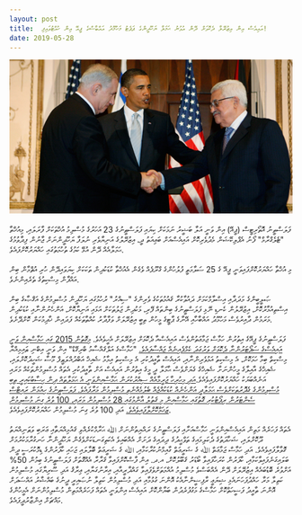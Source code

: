 ```yaml
---
layout: post
title:  އައިއެސް އިން އިޒުރޭލާ ދެކޮޅަށް ދޭން އުޅުނު ޙަމަލާ ޔަހޫދީންގެ ޕަޕެޓު މަހުމޫދު އައްބާސްގެ ޕީއޭ އިން ހުއްޓުވައިފި!
date: 2019-05-28
---
```

![Pals-Isreal](/assets/pals-isreal.jpeg) 
<br/>
<br/>
ފަލަސްތީނު އޮތޯރިޓީސް (ޕީއޭ) އިން ވަނީ އަލާ ބަޝީރު ނަމަކަށް ކިޔައި ފަލަސްޠީނުގެ 23 އަހަރުގެ މުސްލިމު އުޚްތަކަށް ފާރަލައި، މިއުޚްތާ "ޓެލެގްރާމް" ފޯނު އެޕްލިކޭޝަން މެދުވެރިކޮށް އައިއެސްއަށް ބަޢިއަތު ދީ، އިޒުރޭލުގެ އަނިޔާވެރި ނުލަފާ ޔަހޫދީންނަށް ޖާނުން ފިދާވުމުގެ ޙަމަލާއެއް ދޭން އުޅޭ ކަމުގެ ތުހުމަތުގައި ހައްޔަރުކޮށްފައެވެ.
<br/>
<br/>
މި އުޚްތާ ހައްޔަރުކޮށްފައިވަނީ ޕީއޭ ގެ 25 ސަލާމަތީ ފުލުހުންގެ ގްރޫޕެއް ވެގެން އެއުޚްތާ ކުޑަކުދިން ތަކަކަށް ކިޔަވައިދޭން ހުރި އުޘްމާން ބިން އައްފާން މިސްކިތުގެ ތެރެއިންނެވެ. 
<br/>
<br/>
ޞަލީބީންގެ މަދަދާއި އިސްލާމްކަމަށް ދައުވާކުރާ ޤައުމުތަކުގެ ވެރިންގެ "ސިއްރު" ރުހުމުގައި ޔަހޫދީން މުސްލިމުންގެ އަޤްޞާގެ ބިން އިސްތިއުމާރުކޮށް، އިޒުރޭލުން ކެނޑި ނޭޅި ފަލަސްޠީނުގެ ބިންތައް ފޭރި، ޅަކުދިން ޖަލުތަކަށް އަޅައި އަނިޔާކޮށް، އަންހެނުންނާއި ކުޑަކުދިން މަރަމުން ދާއިރުވެސް މަހުމޫދު އައްބާހާއި އޭނާގެ ޕާޓީގެ މީހުން ތިބީ އިޒުރޭލަށް ވަފާދާރު ކުއްތާތަކެއް ފަދައިން ޚާދިމުކަން ކޮށްދޭށެވެ.
<br/>
<br/>
ފަލަސްޠީނުގެ ޕީއޭގެ އިތުރުން ހަމާސް ޖަމާޢަތުންވެސް އައިއެސްއާ ދެކޮޅަށް އިޒުރޭލަށް އެހީވެއެވެ. [މިގޮތުން 2015 ގައި ހަމާސްއިން ވަނީ އައިއެސްގެ ސަޕޯޓަރުންނާ ދެކޮޅަށް ވަރުގަދަ ކެމްޕެއިނެއް ޖައްސާފައެވެ.](https://www.al-monitor.com/pulse/originals/2015/05/palestine-gaza-strip-hamas-salafist-attack-kidnapping-mosque.html) "ހަމާސްގެ އަލްޤައްސާމު ބްރިގޭޑް" އިން ވަނީ އިބްނި ޠައިމިއްޔާ މިސްކިތް ބިމާ ހަމަކޮށް، އެ މިސްކިތު އަޅުވެރިންނާއި، އައިއެސް ތާއީދުކުރި އެ މިސްކިތު އިމާމު ޝެއިޚް އަބްދުއްލަޠީފް މޫސާ ޝަހީދުކޮށްލައި، ޝެއިޚްގެ އާއިލާގެ މީހުންނަށާ ޝެއިޚްގެ ގެޔަށްވެސް ޙާމަލާ ދީ މީގެ އިތުރުން އައިއެސް އަށް ތާއީދުކުރި އެތައް މުސްލިމުންތަކެއް މަރައި އަނެއްބަޔަކު ހައްޔަރުކޮށްފައިވެއެވެ.[އަދި މިހުރިހާ ޖަރީމާއެއް ސިއްރުކުރަން ޙަމާސްއިންވަނީ އެ ޙަމަލާތައް ދިން ހިސާބުކައިރީ ތިބި މުސްލިމުންގެ ގެދޮރުތަކަށްވެސް ޙަމަލާދީ އަންހެނެއް ކުޑަކުއްޖެއް ބެލުމެއްނެތި މުސްލިމުން މަރާފައެވެ. ފަލަސްޠީނުގެ ހިއުމަން ރައިޓްސް ސެންޓަރުން ރިޕޯޓުކުރި ގޮތުގައި ހަމާސްއިން މި ޤަތުލު އާންމުގައި 28 މުސްލިމުން މަރައި، 100 ވުރެ ގިނަ މުސްލިމުން ޒަޚަމްކޮށްލާފައިވެއެވެ.](https://www.terrorism-info.org.il/en/18223/) އަދި 100 ވުރެ ގިނަ މުސްލިމުން ހައްޔަރުކޮށްފައިވެއެވެ.
<br/>
<br/>
އެތައް ފަހަރެއް މަތިން އައިއެސްއިންވަނީ ހަމާސްއަށާއި ފަލަސްޠީނުގެ ރައްޔިތުންނަށް ﷲ ޙަރާމްކުރެއްވި ޤައުމިއްޔަތާއި ޢަރަބި ވަޠަނިއްޔަތު ދޫކޮށްލައި، ޝަހާދަތުގެ ދެކަލިމައިގެ ތަވްޙީދުގެ ދިދައިގެ ދަށަށް އެއްބައިވެ އެކަތިގަނޑަކަށްވެގެން ޔަހޫދީންނާ ހަނގުރާމަކުރުމަށް ގޮވާލާފައިވެއެވެ. އަދި ހަމާސް ޖަމާޢަތް ﷲ ގެ ޝަރީޢަތް ގާއިމްނުކުރާކަމާއި، ﷲ ގެ ޝަރީޢަތް ބޮލާލައި ޖަހައި ކާފަރުންގެ ޑިމޮކުރަސީ ދީން ބަލައިގަނެފައިވާކަމާއި، ކާފަރުން ކުރަހާފައިވާ ބޯޑަރު ޤަބޫލުކޮށް، އ.ދ. އިން ފާސްކޮށްފައިވާ ޤަރާރާ އެއްގޮތަށް ފަލަސްޠީނުގެ ބިމުން 50% އަށްވުރެ ބޮޑުބައެއް އިޒުރޭލަށް ދޭން އެއްބަސްވެ މުސްލިމު އުއްމަތަށްވެފައިވާ ގައްދާރީއާއި، އިރާނުގަޔާއި، ޢިރާޤު އަދި ސޫރިޔާގައި މުސްލިމުން ކަތިލާ މަރާ ހައްދުފަހަނައެޅި ޝިޔަޢީ ރާފިޟީންނާއެކު އޮންނަ ގުޅުމާއި އަދި މުސްލިމުން ކަތިލާ ނުޞައިރީ ދީނުގެ ބައްޝާރު އައްސަދަށް އޮންނަ ތާއީދު ފަޟީހަތްކޮށް ހަމާސްގެ މަގުފުރެދުން ބަޔާންކޮށް އައިއެސް އިންވަނީ އެތައް ފަހަރެއްމަތިން މުސްލިމުންނަށް އެމީހުންގެ މައްޗަށް އިންޒާރުދީފައެވެ.
